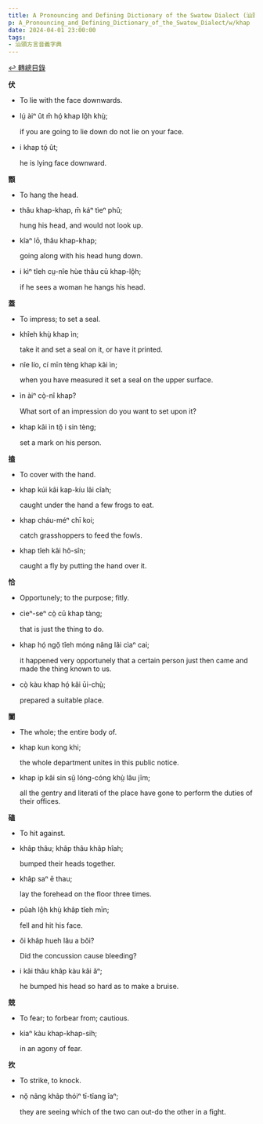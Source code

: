```yaml
---
title: A Pronouncing and Defining Dictionary of the Swatow Dialect (汕頭方言音義字典) / khap
p: A_Pronouncing_and_Defining_Dictionary_of_the_Swatow_Dialect/w/khap
date: 2024-04-01 23:00:00
tags: 
- 汕頭方言音義字典
---
```


[↩️ 轉總目錄](/A_Pronouncing_and_Defining_Dictionary_of_the_Swatow_Dialect)


**伏**
- To lie with the face downwards.

- lṳ́ àiⁿ ût m̄ hó̤ khap lô̤h khṳ̀;

  if you are going to lie down do not lie on your face.

- i khap tó̤ ût;

  he is lying face downward.

**䫬**
- To hang the head.

- thâu khap-khap, m̄ káⁿ tìeⁿ phû;

  hung his head, and would not look up.

- kîaⁿ lō, thâu khap-khap;

  going along with his head hung down.

- i kìⁿ tîeh cṳ-nîe hùe thâu cū khap-lô̤h;

  if he sees a woman he hangs his head.

**蓋**
- To impress; to set a seal.

- khîeh khṳ̀ khap ìn;

  take it and set a seal on it, or have it printed.

- nîe lío, cí mīn tèng khap kâi ìn;

  when you have measured it set a seal on the upper surface.

- ìn àiⁿ cò̤-nî khap?

  What sort of an impression do you want to set upon it?

- khap kâi ìn tŏ̤ i sin tèng;

  set a mark on his person.

**搕**
- To cover with the hand.

- khap kúi kâi kap-kíu lâi cîah;

  caught under the hand a few frogs to eat.

- khap cháu-méⁿ chī koi;

  catch grasshoppers to feed the fowls.

- khap tîeh kâi hô-sîn;

  caught a fly by putting the hand over it. 

**恰**
- Opportunely; to the purpose; fitly.

- cìeⁿ-seⁿ cò̤ cū khap tàng;

  that is just the thing to do.

- khap hó̤ ngŏ̤ tîeh móng nâng lâi cìaⁿ cai;

  it happened very opportunely that a certain person just then came and made the thing known to us.

- cò̤ kàu khap hó̤ kâi ūi-chṳ̀;

  prepared a suitable place.

**闔**
- The whole; the entire body of.

- khap kun kong khi;

  the whole department unites in this public notice.

- khap ip kâi sin sṳ̆ lóng-cóng khṳ̀ lâu jīm;

  all the gentry and literati of the place have gone to perform the duties of their offices.

**磕**
- To hit against.

- khâp thâu; khâp thâu khâp hîah;

  bumped their heads together.

- khâp saⁿ ē thau;

  lay the forehead on the floor three times.

- pûah lô̤h khṳ̀ khâp tîeh mīn;

  fell and hit his face.

- ŏi khâp hueh lâu a bŏi?

  Did the concussion cause bleeding?

- i kâi thâu khâp kàu kâi ăⁿ;

  he bumped his head so hard as to make a bruise.

**兢**
- To fear; to forbear from; cautious.

- kiaⁿ kàu khap-khap-sih;

  in an agony of fear.

**扻**
- To strike, to knock.

- nŏ̤ nâng khâp thóiⁿ tī-tîang îaⁿ;

  they are seeing which of the two can out-do the other in a fight.